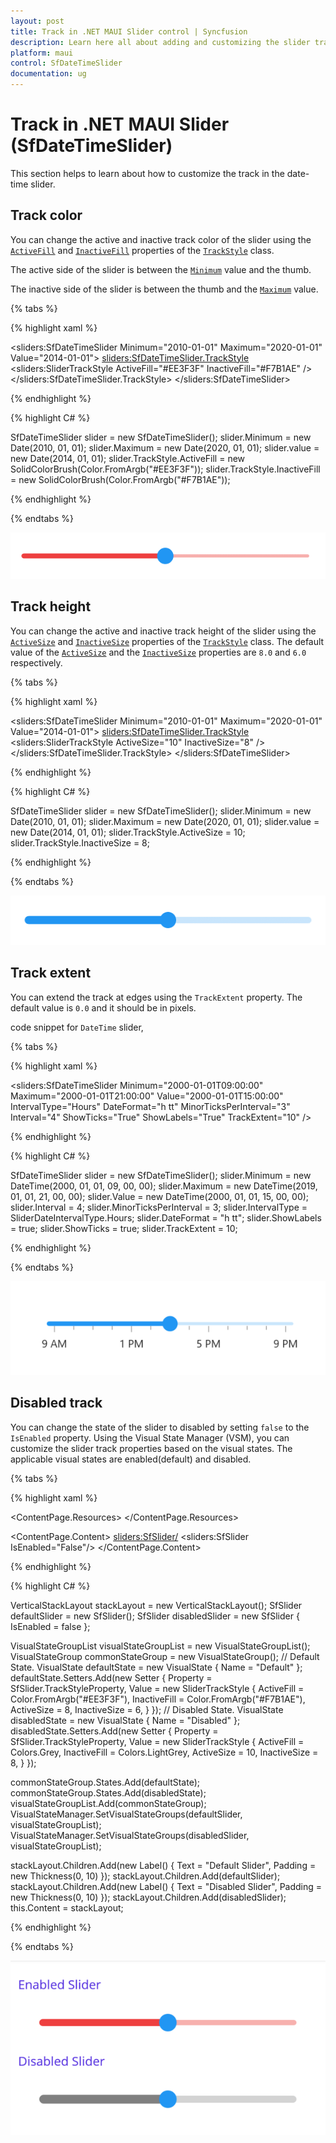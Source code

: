 ```yaml
---
layout: post
title: Track in .NET MAUI Slider control | Syncfusion
description: Learn here all about adding and customizing the slider track in .NET MAUI Slider (SfDateTimeSlider) control and more.
platform: maui
control: SfDateTimeSlider
documentation: ug
---
```


# Track in .NET MAUI Slider (SfDateTimeSlider)

This section helps to learn about how to customize the track in the date-time slider.

## Track color

You can change the active and inactive track color of the slider using the [`ActiveFill`](https://help.syncfusion.com/cr/maui/Syncfusion.Maui.Sliders.SliderTrackStyle.html#Syncfusion_Maui_Sliders_SliderTrackStyle_ActiveFill) and [`InactiveFill`](https://help.syncfusion.com/cr/maui/Syncfusion.Maui.Sliders.SliderTrackStyle.html#Syncfusion_Maui_Sliders_SliderTrackStyle_InactiveFill) properties of the [`TrackStyle`](https://help.syncfusion.com/cr/maui/Syncfusion.Maui.Sliders.SliderBase.html#Syncfusion_Maui_Sliders_SliderBase_TrackStyle) class.

The active side of the slider is between the [`Minimum`](https://help.syncfusion.com/cr/maui/Syncfusion.Maui.Sliders.SfSlider.html#Syncfusion_Maui_Sliders_SfSlider_Minimum) value and the thumb.

The inactive side of the slider is between the thumb and the [`Maximum`](https://help.syncfusion.com/cr/maui/Syncfusion.Maui.Sliders.SfSlider.html#Syncfusion_Maui_Sliders_SfSlider_Maximum) value.

{% tabs %}

{% highlight xaml %}

<sliders:SfDateTimeSlider Minimum="2010-01-01" 
                          Maximum="2020-01-01" 
                          Value="2014-01-01">
  <sliders:SfDateTimeSlider.TrackStyle>
     <sliders:SliderTrackStyle ActiveFill="#EE3F3F" InactiveFill="#F7B1AE" />
  </sliders:SfDateTimeSlider.TrackStyle>
</sliders:SfDateTimeSlider>

{% endhighlight %}

{% highlight C# %}

SfDateTimeSlider slider = new SfDateTimeSlider();
slider.Minimum = new Date(2010, 01, 01);
slider.Maximum = new Date(2020, 01, 01);
slider.value = new Date(2014, 01, 01);
slider.TrackStyle.ActiveFill = new SolidColorBrush(Color.FromArgb("#EE3F3F"));
slider.TrackStyle.InactiveFill = new SolidColorBrush(Color.FromArgb("#F7B1AE"));

{% endhighlight %}

{% endtabs %}

![Slider track color](images/track/track-color.png)

## Track height

You can change the active and inactive track height of the slider using the [`ActiveSize`](https://help.syncfusion.com/cr/maui/Syncfusion.Maui.Sliders.SliderTrackStyle.html#Syncfusion_Maui_Sliders_SliderTrackStyle_ActiveSize) and [`InactiveSize`](https://help.syncfusion.com/cr/maui/Syncfusion.Maui.Sliders.SliderTrackStyle.html#Syncfusion_Maui_Sliders_SliderTrackStyle_InactiveSize) properties of the [`TrackStyle`](https://help.syncfusion.com/cr/maui/Syncfusion.Maui.Sliders.SliderBase.html#Syncfusion_Maui_Sliders_SliderBase_TrackStyle) class. The default value of the [`ActiveSize`](https://help.syncfusion.com/cr/maui/Syncfusion.Maui.Sliders.SliderTrackStyle.html#Syncfusion_Maui_Sliders_SliderTrackStyle_ActiveSize) and the [`InactiveSize`](https://help.syncfusion.com/cr/maui/Syncfusion.Maui.Sliders.SliderTrackStyle.html#Syncfusion_Maui_Sliders_SliderTrackStyle_InactiveSize) properties are `8.0` and `6.0` respectively.

{% tabs %}

{% highlight xaml %}

<sliders:SfDateTimeSlider Minimum="2010-01-01" 
                          Maximum="2020-01-01" 
                          Value="2014-01-01">
   <sliders:SfDateTimeSlider.TrackStyle>
       <sliders:SliderTrackStyle ActiveSize="10" InactiveSize="8" />
   </sliders:SfDateTimeSlider.TrackStyle>
</sliders:SfDateTimeSlider>

{% endhighlight %}

{% highlight C# %}

SfDateTimeSlider slider = new SfDateTimeSlider();
slider.Minimum = new Date(2010, 01, 01);
slider.Maximum = new Date(2020, 01, 01);
slider.value = new Date(2014, 01, 01);
slider.TrackStyle.ActiveSize = 10;
slider.TrackStyle.InactiveSize = 8;

{% endhighlight %}

{% endtabs %}

![Slider track size](images/track/track-size.png)

## Track extent

You can extend the track at edges using the `TrackExtent` property. The default value is `0.0` and it should be in pixels.

code snippet for `DateTime` slider,

{% tabs %}

{% highlight xaml %}

<sliders:SfDateTimeSlider Minimum="2000-01-01T09:00:00"
                          Maximum="2000-01-01T21:00:00"
                          Value="2000-01-01T15:00:00"
                          IntervalType="Hours"
                          DateFormat="h tt"
                          MinorTicksPerInterval="3"
                          Interval="4"
                          ShowTicks="True"
                          ShowLabels="True"
                          TrackExtent="10" />

{% endhighlight %}

{% highlight C# %}

SfDateTimeSlider slider = new SfDateTimeSlider();
slider.Minimum = new DateTime(2000, 01, 01, 09, 00, 00);
slider.Maximum = new DateTime(2019, 01, 01, 21, 00, 00);
slider.Value = new DateTime(2000, 01, 01, 15, 00, 00);
slider.Interval = 4;
slider.MinorTicksPerInterval = 3;
slider.IntervalType = SliderDateIntervalType.Hours;
slider.DateFormat = "h tt";
slider.ShowLabels = true;
slider.ShowTicks = true;
slider.TrackExtent = 10;

{% endhighlight %}

{% endtabs %}

![Slider track extent](images/track/track-extent.png)

## Disabled track

You can change the state of the slider to disabled by setting `false` to the `IsEnabled` property. Using the Visual State Manager (VSM), you can customize the slider track properties based on the visual states. The applicable visual states are enabled(default) and disabled.

{% tabs %}

{% highlight xaml %}

<ContentPage.Resources>
    <Style TargetType="sliders:SfSlider">
        <Setter Property="Interval" Value="0.25" />
        <Setter Property="VisualStateManager.VisualStateGroups">
            <VisualStateGroupList>
                <VisualStateGroup>
                    <VisualState x:Name="Default">
                        <VisualState.Setters>
                            <Setter Property="TrackStyle">
                                <Setter.Value>
                                    <sliders:SliderTrackStyle ActiveSize="8" 
                                                                  InactiveSize="6" 
                                                                  ActiveFill="#EE3F3F" 
                                                                  InactiveFill="#F7B1AE"/>
                                </Setter.Value>
                            </Setter>
                        </VisualState.Setters>
                    </VisualState>
                    <VisualState x:Name="Disabled">
                        <VisualState.Setters>
                            <Setter Property="TrackStyle">
                                <Setter.Value>
                                    <sliders:SliderTrackStyle ActiveSize="10" 
                                                                  InactiveSize="8"
                                                                  ActiveFill="Grey" 
                                                                  InactiveFill="LightGrey" />
                                </Setter.Value>
                            </Setter>
                        </VisualState.Setters>
                    </VisualState>
                </VisualStateGroup>
            </VisualStateGroupList>
        </Setter>
    </Style>
</ContentPage.Resources>

<ContentPage.Content>
    <VerticalStackLayout>
        <Label Text="Enabled Slider" Padding="0,10"/>
        <sliders:SfSlider/>
        <Label Text="Disabled Slider" Padding="0,10"/>
        <sliders:SfSlider IsEnabled="False"/>
    </VerticalStackLayout>
</ContentPage.Content>

{% endhighlight %}

{% highlight C# %}

VerticalStackLayout stackLayout = new VerticalStackLayout();
SfSlider defaultSlider = new SfSlider();
SfSlider disabledSlider = new SfSlider { IsEnabled = false };

VisualStateGroupList visualStateGroupList = new VisualStateGroupList();
VisualStateGroup commonStateGroup = new VisualStateGroup();
// Default State.
VisualState defaultState = new VisualState { Name = "Default" };
defaultState.Setters.Add(new Setter
{
    Property = SfSlider.TrackStyleProperty,
    Value = new SliderTrackStyle
    {
        ActiveFill = Color.FromArgb("#EE3F3F"),
        InactiveFill = Color.FromArgb("#F7B1AE"),
        ActiveSize = 8,
        InactiveSize = 6,
    }
});
// Disabled State.
VisualState disabledState = new VisualState { Name = "Disabled" };
disabledState.Setters.Add(new Setter
{
    Property = SfSlider.TrackStyleProperty,
    Value = new SliderTrackStyle
    {
        ActiveFill = Colors.Grey,
        InactiveFill = Colors.LightGrey,
        ActiveSize = 10,
        InactiveSize = 8,
    }
});

commonStateGroup.States.Add(defaultState);
commonStateGroup.States.Add(disabledState);
visualStateGroupList.Add(commonStateGroup);
VisualStateManager.SetVisualStateGroups(defaultSlider, visualStateGroupList);
VisualStateManager.SetVisualStateGroups(disabledSlider, visualStateGroupList);

stackLayout.Children.Add(new Label() { Text = "Default Slider", Padding = new Thickness(0, 10) });
stackLayout.Children.Add(defaultSlider);
stackLayout.Children.Add(new Label() { Text = "Disabled Slider", Padding = new Thickness(0, 10) });
stackLayout.Children.Add(disabledSlider);
this.Content = stackLayout;

{% endhighlight %}

{% endtabs %}

![Slider track disabled state](images/track/track-disabled.png)